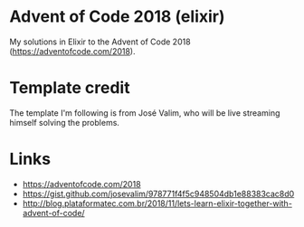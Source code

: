 # Advent of Code 2018 (elixir)

My solutions in Elixir to the Advent of Code 2018 (https://adventofcode.com/2018).

# Template credit

The template I'm following is from José Valim, who will be live streaming himself solving the problems.

# Links

* https://adventofcode.com/2018
* https://gist.github.com/josevalim/978771f4f5c948504db1e88383cac8d0
* http://blog.plataformatec.com.br/2018/11/lets-learn-elixir-together-with-advent-of-code/


